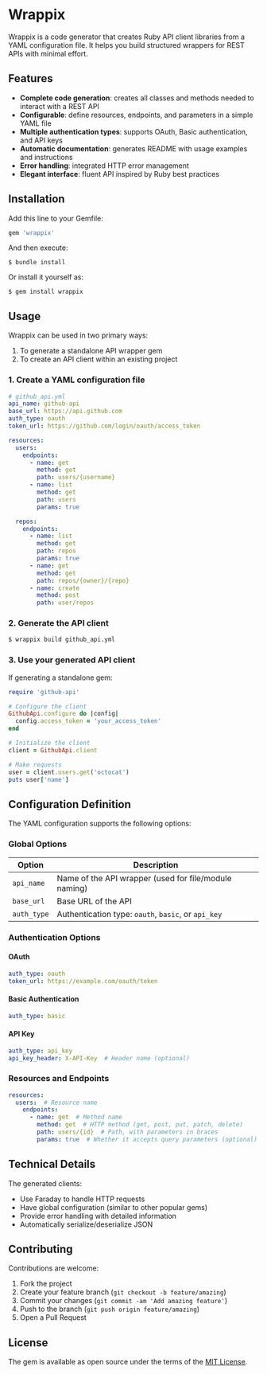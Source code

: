 # Wrappix

Wrappix is a code generator that creates Ruby API client libraries from a YAML configuration file. It helps you build structured wrappers for REST APIs with minimal effort.

## Features

- **Complete code generation**: creates all classes and methods needed to interact with a REST API
- **Configurable**: define resources, endpoints, and parameters in a simple YAML file
- **Multiple authentication types**: supports OAuth, Basic authentication, and API keys
- **Automatic documentation**: generates README with usage examples and instructions
- **Error handling**: integrated HTTP error management
- **Elegant interface**: fluent API inspired by Ruby best practices

## Installation

Add this line to your Gemfile:

```ruby
gem 'wrappix'
```

And then execute:

    $ bundle install

Or install it yourself as:

    $ gem install wrappix

## Usage

Wrappix can be used in two primary ways:
1. To generate a standalone API wrapper gem
2. To create an API client within an existing project

### 1. Create a YAML configuration file

```yaml
# github_api.yml
api_name: github-api
base_url: https://api.github.com
auth_type: oauth
token_url: https://github.com/login/oauth/access_token

resources:
  users:
    endpoints:
      - name: get
        method: get
        path: users/{username}
      - name: list
        method: get
        path: users
        params: true

  repos:
    endpoints:
      - name: list
        method: get
        path: repos
        params: true
      - name: get
        method: get
        path: repos/{owner}/{repo}
      - name: create
        method: post
        path: user/repos
```

### 2. Generate the API client

```bash
$ wrappix build github_api.yml
```

### 3. Use your generated API client

If generating a standalone gem:

```ruby
require 'github-api'

# Configure the client
GithubApi.configure do |config|
  config.access_token = 'your_access_token'
end

# Initialize the client
client = GithubApi.client

# Make requests
user = client.users.get('octocat')
puts user['name']
```

## Configuration Definition

The YAML configuration supports the following options:

### Global Options

| Option | Description |
|--------|-------------|
| `api_name` | Name of the API wrapper (used for file/module naming) |
| `base_url` | Base URL of the API |
| `auth_type` | Authentication type: `oauth`, `basic`, or `api_key` |

### Authentication Options

#### OAuth

```yaml
auth_type: oauth
token_url: https://example.com/oauth/token
```

#### Basic Authentication

```yaml
auth_type: basic
```

#### API Key

```yaml
auth_type: api_key
api_key_header: X-API-Key  # Header name (optional)
```

### Resources and Endpoints

```yaml
resources:
  users:  # Resource name
    endpoints:
      - name: get  # Method name
        method: get  # HTTP method (get, post, put, patch, delete)
        path: users/{id}  # Path, with parameters in braces
        params: true  # Whether it accepts query parameters (optional)
```

## Technical Details

The generated clients:

- Use Faraday to handle HTTP requests
- Have global configuration (similar to other popular gems)
- Provide error handling with detailed information
- Automatically serialize/deserialize JSON

## Contributing

Contributions are welcome:

1. Fork the project
2. Create your feature branch (`git checkout -b feature/amazing`)
3. Commit your changes (`git commit -am 'Add amazing feature'`)
4. Push to the branch (`git push origin feature/amazing`)
5. Open a Pull Request

## License

The gem is available as open source under the terms of the [MIT License](https://opensource.org/licenses/MIT).
